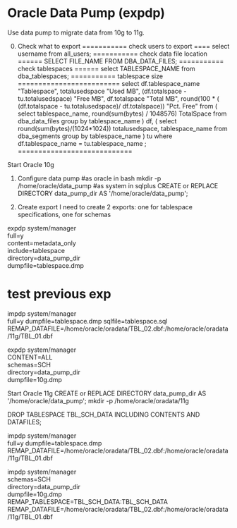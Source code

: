 
Oracle Data Pump (expdp)
======================
Use data pump to migrate data from 10g to 11g.

0. Check what to export
=========== check users to export ====
select username from all_users;
=========== check data file location ======
SELECT  FILE_NAME FROM DBA_DATA_FILES;
=========== check tablespaces ======
select TABLESPACE_NAME from dba_tablespaces;
=========== tablespace size =========================
select
    df.tablespace_name "Tablespace",
    totalusedspace "Used MB",
    (df.totalspace - tu.totalusedspace) "Free MB",
    df.totalspace "Total MB",
    round(100 * ( (df.totalspace - tu.totalusedspace)/ df.totalspace)) "Pct. Free"
from
    (
    select tablespace_name,
    round(sum(bytes) / 1048576) TotalSpace
    from dba_data_files
    group by tablespace_name
    ) df,
    (
    select round(sum(bytes)/(1024*1024)) totalusedspace, tablespace_name
    from dba_segments
    group by tablespace_name
    ) tu
where df.tablespace_name = tu.tablespace_name ;
============================


Start Oracle 10g
1. Configure data pump
#as oracle in bash
mkdir -p /home/oracle/data_pump
#as system in sqlplus
CREATE or REPLACE DIRECTORY data_pump_dir AS '/home/oracle/data_pump';

2. Create export
I need to create 2 exports: one for tablespace specifications, one for schemas

expdp system/manager \
    full=y \
    content=metadata_only \
    include=tablespace \
    directory=data_pump_dir  \
    dumpfile=tablespace.dmp


# test previous exp
impdp system/manager \
    full=y dumpfile=tablespace.dmp sqlfile=tablespace.sql \
    REMAP_DATAFILE=/home/oracle/oradata/TBL_02.dbf:/home/oracle/oradata/11g/TBL_01.dbf


expdp system/manager \
    CONTENT=ALL \
    schemas=SCH \
    directory=data_pump_dir \
    dumpfile=10g.dmp


Start Oracle 11g
CREATE or REPLACE DIRECTORY data_pump_dir AS '/home/oracle/data_pump';
mkdir -p /home/oracle/oradata/11g

DROP TABLESPACE TBL_SCH_DATA INCLUDING CONTENTS AND DATAFILES;

impdp system/manager \
    full=y dumpfile=tablespace.dmp \
    REMAP_DATAFILE=/home/oracle/oradata/TBL_02.dbf:/home/oracle/oradata/11g/TBL_01.dbf

impdp system/manager \
    schemas=SCH \
    directory=data_pump_dir  \
    dumpfile=10g.dmp \
    REMAP_TABLESPACE=TBL_SCH_DATA:TBL_SCH_DATA \
    REMAP_DATAFILE=/home/oracle/oradata/TBL_02.dbf:/home/oracle/oradata/11g/TBL_01.dbf

